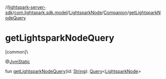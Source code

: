 //[lightspark-server-sdk](../../../../index.md)/[com.lightspark.sdk.model](../../index.md)/[LightsparkNode](../index.md)/[Companion](index.md)/[getLightsparkNodeQuery](get-lightspark-node-query.md)

# getLightsparkNodeQuery

[common]\

@[JvmStatic](https://kotlinlang.org/api/latest/jvm/stdlib/kotlin.jvm/-jvm-static/index.html)

fun [getLightsparkNodeQuery](get-lightspark-node-query.md)(id: [String](https://kotlinlang.org/api/latest/jvm/stdlib/kotlin/-string/index.html)): [Query](../../../com.lightspark.sdk.requester/-query/index.md)&lt;[LightsparkNode](../index.md)&gt;
